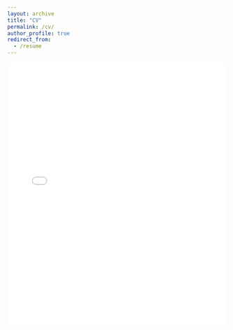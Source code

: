 ```yaml
---
layout: archive
title: "CV"
permalink: /cv/
author_profile: true
redirect_from:
  - /resume
---
```


<iframe src="../files/CV_aug25_v2.pdf" width="100%" height="600px" frameborder="0"></iframe>
